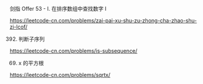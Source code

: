 剑指 Offer 53 - I. 在排序数组中查找数字 I


https://leetcode-cn.com/problems/zai-pai-xu-shu-zu-zhong-cha-zhao-shu-zi-lcof/


392. 判断子序列

https://leetcode-cn.com/problems/is-subsequence/



69. x 的平方根

https://leetcode-cn.com/problems/sqrtx/